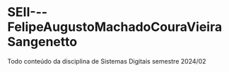 # SEII---FelipeAugustoMachadoCouraVieiraSangenetto
Todo conteúdo da disciplina de Sistemas Digitais semestre 2024/02
